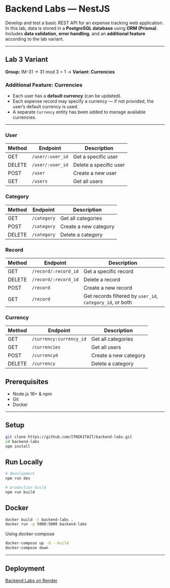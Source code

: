 # Backend Labs — NestJS

Develop and test a basic REST API for an expense tracking web application.  
In this lab, data is stored in a **PostgreSQL database** using **ORM (Prisma)**.  
Includes **data validation**, **error handling**, and an **additional feature** according to the lab variant.

---

## Lab 3 Variant

**Group:** IM-31 → 31 mod 3 = 1 → **Variant: Currencies**

### Additional Feature: Currencies

- Each user has a **default currency** (can be updated).
- Each expense record may specify a currency — if not provided, the user’s default currency is used.
- A separate `Currency` entity has been added to manage available currencies.

---

### User

| Method | Endpoint         | Description            |
| ------ | ---------------- | ---------------------- |
| GET    | `/user/:user_id` | Get a specific user    |
| DELETE | `/user/:user_id` | Delete a specific user |
| POST   | `/user`          | Create a new user      |
| GET    | `/users`         | Get all users          |

### Category

| Method | Endpoint    | Description           |
| ------ | ----------- | --------------------- |
| GET    | `/category` | Get all categories    |
| POST   | `/category` | Create a new category |
| DELETE | `/category` | Delete a category     |

### Record

| Method | Endpoint             | Description                                               |
| ------ | -------------------- | --------------------------------------------------------- |
| GET    | `/record/:record_id` | Get a specific record                                     |
| DELETE | `/record/:record_id` | Delete a record                                           |
| POST   | `/record`            | Create a new record                                       |
| GET    | `/record`            | Get records filtered by `user_id`, `category_id`, or both |

### Currency

| Method | Endpoint                | Description           |
| ------ | ----------------------- | --------------------- |
| GET    | `/currency:currency_id` | Get all categories    |
| GET    | `/currencies`           | Get all users         |
| POST   | `/currencyd`            | Create a new category |
| DELETE | `/currency`             | Delete a category     |

## Prerequisites

- Node.js 18+ & npm
- Git
- Docker

---

## Setup

```bash
git clone https://github.com/ITNIKITAIT/backend-labs.git
cd backend-labs
npm install
```

## Run Locally

```bash
# development
npm run dev

# production build
npm run build
```

## Docker

```bash
docker build -t backend-labs .
docker run -p 5000:5000 backend-labs
```

Using docker-compose

```bash
docker-compose up -d --build
docker-compose down
```

---

## Deployment

[Backend Labs on Render](https://backend-lab-2-h00x.onrender.com)
